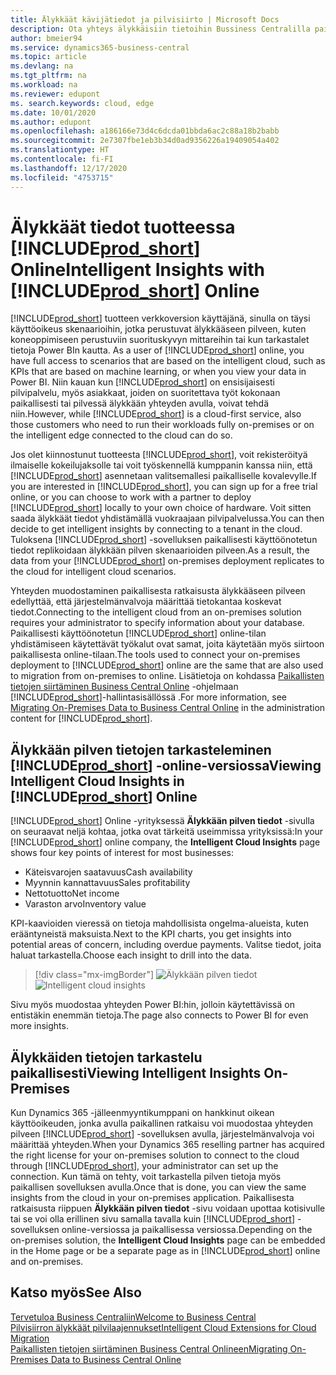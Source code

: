 ```yaml
---
title: Älykkäät kävijätiedot ja pilvisiirto | Microsoft Docs
description: Ota yhteys älykkäisiin tietoihin Bussiness Centralilla paikallisesta ratkaisustasi. Opettele siirtymään pilveen.
author: bmeier94
ms.service: dynamics365-business-central
ms.topic: article
ms.devlang: na
ms.tgt_pltfrm: na
ms.workload: na
ms.reviewer: edupont
ms. search.keywords: cloud, edge
ms.date: 10/01/2020
ms.author: edupont
ms.openlocfilehash: a186166e73d4c6dcda01bbda6ac2c88a18b2babb
ms.sourcegitcommit: 2e7307fbe1eb3b34d0ad9356226a19409054a402
ms.translationtype: HT
ms.contentlocale: fi-FI
ms.lasthandoff: 12/17/2020
ms.locfileid: "4753715"
---
```

# <a name="intelligent-insights-with-prod_short-online"></a><span data-ttu-id="686c4-104">Älykkäät tiedot tuotteessa [!INCLUDE[prod_short](includes/prod_short.md)] Online</span><span class="sxs-lookup"><span data-stu-id="686c4-104">Intelligent Insights with [!INCLUDE[prod_short](includes/prod_short.md)] Online</span></span>

<span data-ttu-id="686c4-105">[!INCLUDE[prod_short](includes/prod_short.md)] tuotteen verkkoversion käyttäjänä, sinulla on täysi käyttöoikeus skenaarioihin, jotka perustuvat älykkääseen pilveen, kuten koneoppimiseen perustuviin suorituskyvyn mittareihin tai kun tarkastalet tietoja Power BIn kautta. </span><span class="sxs-lookup"><span data-stu-id="686c4-105">As a user of [!INCLUDE[prod_short](includes/prod_short.md)] online, you have full access to scenarios that are based on the intelligent cloud, such as KPIs that are based on machine learning, or when you view your data in Power BI.</span></span> <span data-ttu-id="686c4-106">Niin kauan kun [!INCLUDE[prod_short](includes/prod_short.md)] on ensisijaisesti pilvipalvelu, myös asiakkaat, joiden on suoritettava työt kokonaan paikallisesti tai pilvessä älykkään yhteyden avulla, voivat tehdä niin.</span><span class="sxs-lookup"><span data-stu-id="686c4-106">However, while [!INCLUDE[prod_short](includes/prod_short.md)] is a cloud-first service, also those customers who need to run their workloads fully on-premises or on the intelligent edge connected to the cloud can do so.</span></span>  

<span data-ttu-id="686c4-107">Jos olet kiinnostunut tuotteesta [!INCLUDE[prod_short](includes/prod_short.md)], voit rekisteröityä ilmaiselle kokeilujaksolle tai voit työskennellä kumppanin kanssa niin, että [!INCLUDE[prod_short](includes/prod_short.md)] asennetaan valitsemallesi paikalliselle kovalevylle.</span><span class="sxs-lookup"><span data-stu-id="686c4-107">If you are interested in [!INCLUDE[prod_short](includes/prod_short.md)], you can sign up for a free trial online, or you can choose to work with a partner to deploy [!INCLUDE[prod_short](includes/prod_short.md)] locally to your own choice of hardware.</span></span> <span data-ttu-id="686c4-108">Voit sitten saada älykkäät tiedot yhdistämällä vuokraajaan pilvipalvelussa.</span><span class="sxs-lookup"><span data-stu-id="686c4-108">You can then decide to get intelligent insights by connecting to a tenant in the cloud.</span></span> <span data-ttu-id="686c4-109">Tuloksena [!INCLUDE[prod_short](includes/prod_short.md)] -sovelluksen paikallisesti käyttöönotetun tiedot replikoidaan älykkään pilven skenaarioiden pilveen.</span><span class="sxs-lookup"><span data-stu-id="686c4-109">As a result, the data from your [!INCLUDE[prod_short](includes/prod_short.md)] on-premises deployment replicates to the cloud for intelligent cloud scenarios.</span></span>  

<span data-ttu-id="686c4-110">Yhteyden muodostaminen paikallisesta ratkaisusta älykkääseen pilveen edellyttää, että järjestelmänvalvoja määrittää tietokantaa koskevat tiedot.</span><span class="sxs-lookup"><span data-stu-id="686c4-110">Connecting to the intelligent cloud from an on-premises solution requires your administrator to specify information about your database.</span></span> <span data-ttu-id="686c4-111">Paikallisesti käyttöönotetun [!INCLUDE[prod_short](includes/prod_short.md)] online-tilan yhdistämiseen käytettävät työkalut ovat samat, joita käytetään myös siirtoon paikallisesta online-tilaan.</span><span class="sxs-lookup"><span data-stu-id="686c4-111">The tools used to connect your on-premises deployment to [!INCLUDE[prod_short](includes/prod_short.md)] online are the same that are also used to migration from on-premises to online.</span></span> <span data-ttu-id="686c4-112">Lisätietoja on kohdassa [Paikallisten tietojen siirtäminen Business Central Online](/dynamics365/business-central/dev-itpro/administration/migrate-data) -ohjelmaan [!INCLUDE[prod_short](includes/prod_short.md)]-hallintasisällössä .</span><span class="sxs-lookup"><span data-stu-id="686c4-112">For more information, see [Migrating On-Premises Data to Business Central Online](/dynamics365/business-central/dev-itpro/administration/migrate-data) in the administration content for [!INCLUDE[prod_short](includes/prod_short.md)].</span></span>  

## <a name="viewing-intelligent-cloud-insights-in-prod_short-online"></a><span data-ttu-id="686c4-113">Älykkään pilven tietojen tarkasteleminen [!INCLUDE[prod_short](includes/prod_short.md)] -online-versiossa</span><span class="sxs-lookup"><span data-stu-id="686c4-113">Viewing Intelligent Cloud Insights in [!INCLUDE[prod_short](includes/prod_short.md)] Online</span></span>

<span data-ttu-id="686c4-114">[!INCLUDE[prod_short](includes/prod_short.md)] Online -yrityksessä **Älykkään pilven tiedot** -sivulla on seuraavat neljä kohtaa, jotka ovat tärkeitä useimmissa yrityksissä:</span><span class="sxs-lookup"><span data-stu-id="686c4-114">In your [!INCLUDE[prod_short](includes/prod_short.md)] online company, the **Intelligent Cloud Insights** page shows four key points of interest for most businesses:</span></span>

- <span data-ttu-id="686c4-115">Käteisvarojen saatavuus</span><span class="sxs-lookup"><span data-stu-id="686c4-115">Cash availability</span></span>
- <span data-ttu-id="686c4-116">Myynnin kannattavuus</span><span class="sxs-lookup"><span data-stu-id="686c4-116">Sales profitability</span></span>
- <span data-ttu-id="686c4-117">Nettotuotto</span><span class="sxs-lookup"><span data-stu-id="686c4-117">Net income</span></span>
- <span data-ttu-id="686c4-118">Varaston arvo</span><span class="sxs-lookup"><span data-stu-id="686c4-118">Inventory value</span></span>

<span data-ttu-id="686c4-119">KPI-kaavioiden vieressä on tietoja mahdollisista ongelma-alueista, kuten erääntyneistä maksuista.</span><span class="sxs-lookup"><span data-stu-id="686c4-119">Next to the KPI charts, you get insights into potential areas of concern, including overdue payments.</span></span> <span data-ttu-id="686c4-120">Valitse tiedot, joita haluat tarkastella.</span><span class="sxs-lookup"><span data-stu-id="686c4-120">Choose each insight to drill into the data.</span></span>  

> [!div class="mx-imgBorder"]
> <span data-ttu-id="686c4-121">![Älykkään pilven tiedot](media/across-intelligent-cloud/intelligentcloudApril19.png "Näyttää Älykkään Pilvipalvelun Tiedot -sivun Business Centralissa")</span><span class="sxs-lookup"><span data-stu-id="686c4-121">![Intelligent cloud insights](media/across-intelligent-cloud/intelligentcloudApril19.png "Shows the Intelligent Cloud Insights page in Business Central")</span></span>

<span data-ttu-id="686c4-122">Sivu myös muodostaa yhteyden Power BI:hin, jolloin käytettävissä on entistäkin enemmän tietoja.</span><span class="sxs-lookup"><span data-stu-id="686c4-122">The page also connects to Power BI for even more insights.</span></span>

## <a name="viewing-intelligent-insights-on-premises"></a><span data-ttu-id="686c4-123">Älykkäiden tietojen tarkastelu paikallisesti</span><span class="sxs-lookup"><span data-stu-id="686c4-123">Viewing Intelligent Insights On-Premises</span></span>

<span data-ttu-id="686c4-124">Kun Dynamics 365 -jälleenmyyntikumppani on hankkinut oikean käyttöoikeuden, jonka avulla paikallinen ratkaisu voi muodostaa yhteyden pilveen [!INCLUDE[prod_short](includes/prod_short.md)] -sovelluksen avulla, järjestelmänvalvoja voi määrittää yhteyden.</span><span class="sxs-lookup"><span data-stu-id="686c4-124">When your Dynamics 365 reselling partner has acquired the right license for your on-premises solution to connect to the cloud through [!INCLUDE[prod_short](includes/prod_short.md)], your administrator can set up the connection.</span></span> <span data-ttu-id="686c4-125">Kun tämä on tehty, voit tarkastella pilven tietoja myös paikallisen sovelluksen avulla.</span><span class="sxs-lookup"><span data-stu-id="686c4-125">Once that is done, you can view the same insights from the cloud in your on-premises application.</span></span> <span data-ttu-id="686c4-126">Paikallisesta ratkaisusta riippuen **Älykkään pilven tiedot** -sivu voidaan upottaa kotisivulle tai se voi olla erillinen sivu samalla tavalla kuin [!INCLUDE[prod_short](includes/prod_short.md)] -sovelluksen online-versiossa ja paikallisessa versiossa.</span><span class="sxs-lookup"><span data-stu-id="686c4-126">Depending on the on-premises solution, the **Intelligent Cloud Insights** page can be embedded in the Home page or be a separate page as in [!INCLUDE[prod_short](includes/prod_short.md)] online and on-premises.</span></span>  

## <a name="see-also"></a><span data-ttu-id="686c4-127">Katso myös</span><span class="sxs-lookup"><span data-stu-id="686c4-127">See Also</span></span>

[<span data-ttu-id="686c4-128">Tervetuloa Business Centraliin</span><span class="sxs-lookup"><span data-stu-id="686c4-128">Welcome to Business Central</span></span>](index.md)  
[<span data-ttu-id="686c4-129">Pilvisiirron älykkäät pilvilaajennukset</span><span class="sxs-lookup"><span data-stu-id="686c4-129">Intelligent Cloud Extensions for Cloud Migration</span></span>](ui-extensions-data-replication.md)  
[<span data-ttu-id="686c4-130">Paikallisten tietojen siirtäminen Business Central Onlineen</span><span class="sxs-lookup"><span data-stu-id="686c4-130">Migrating On-Premises Data to Business Central Online</span></span>](/dynamics365/business-central/dev-itpro/administration/migrate-data)  
